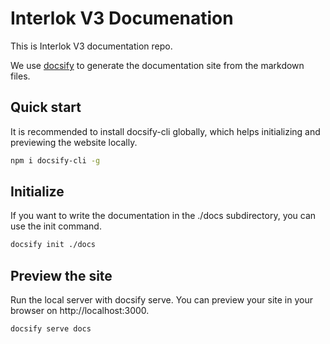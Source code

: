 # Interlok V3 Documenation

This is Interlok V3 documentation repo.

We use [docsify](https://docsify.js.org) to generate the documentation site from the markdown files.

## Quick start
It is recommended to install docsify-cli globally, which helps initializing and previewing the website locally.

```bash
npm i docsify-cli -g
```

## Initialize

If you want to write the documentation in the ./docs subdirectory, you can use the init command.

```bash
docsify init ./docs
```

## Preview the site

Run the local server with docsify serve. You can preview your site in your browser on http://localhost:3000.

```bash
docsify serve docs
```
